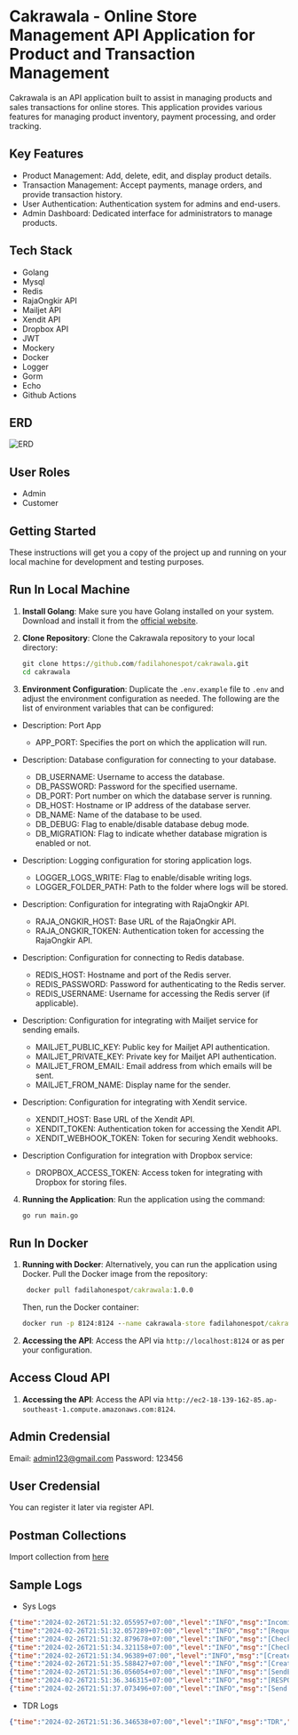 # Cakrawala - Online Store Management API Application for Product and Transaction Management

Cakrawala is an API application built to assist in managing products and sales transactions for online stores. This application provides various features for managing product inventory, payment processing, and order tracking.

## Key Features

- Product Management: Add, delete, edit, and display product details.
- Transaction Management: Accept payments, manage orders, and provide transaction history.
- User Authentication: Authentication system for admins and end-users.
- Admin Dashboard: Dedicated interface for administrators to manage products.

## Tech Stack

- Golang
- Mysql
- Redis
- RajaOngkir API
- Mailjet API
- Xendit API
- Dropbox API
- JWT
- Mockery
- Docker
- Logger
- Gorm
- Echo
- Github Actions

## ERD

![ERD](https://github.com/fadilahonespot/cakrawala/resources/cakrawala-diagram.png)

## User Roles

- Admin
- Customer

## Getting Started

These instructions will get you a copy of the project up and running on your local machine for development and testing purposes.

## Run In Local Machine

1. **Install Golang**: Make sure you have Golang installed on your system. Download and install it from the [official website](https://golang.org/dl/).

2. **Clone Repository**: Clone the Cakrawala repository to your local directory:
    ```cmd
    git clone https://github.com/fadilahonespot/cakrawala.git
    cd cakrawala
    ```
3. **Environment Configuration**: Duplicate the `.env.example` file to `.env` and adjust the environment configuration as needed. The following are the list of environment variables that can be configured: 

- Description: Port App 
  - APP_PORT: Specifies the port on which the application will run.

- Description: Database configuration for connecting to your database.
  - DB_USERNAME: Username to access the database.
  - DB_PASSWORD: Password for the specified username.
  - DB_PORT: Port number on which the database server is running.
  - DB_HOST: Hostname or IP address of the database server.
  - DB_NAME: Name of the database to be used.
  - DB_DEBUG: Flag to enable/disable database debug mode.
  - DB_MIGRATION: Flag to indicate whether database migration is enabled or not.

- Description: Logging configuration for storing application logs.
  - LOGGER_LOGS_WRITE: Flag to enable/disable writing logs.
  - LOGGER_FOLDER_PATH: Path to the folder where logs will be stored.

- Description: Configuration for integrating with RajaOngkir API.
  - RAJA_ONGKIR_HOST: Base URL of the RajaOngkir API.
  - RAJA_ONGKIR_TOKEN: Authentication token for accessing the RajaOngkir API.

- Description: Configuration for connecting to Redis database.
  - REDIS_HOST: Hostname and port of the Redis server.
  - REDIS_PASSWORD: Password for authenticating to the Redis server.
  - REDIS_USERNAME: Username for accessing the Redis server (if applicable).

- Description: Configuration for integrating with Mailjet service for sending emails.
  - MAILJET_PUBLIC_KEY: Public key for Mailjet API authentication.
  - MAILJET_PRIVATE_KEY: Private key for Mailjet API authentication.
  - MAILJET_FROM_EMAIL: Email address from which emails will be sent.
  - MAILJET_FROM_NAME: Display name for the sender.

- Description: Configuration for integrating with Xendit service.
  - XENDIT_HOST: Base URL of the Xendit API.
  - XENDIT_TOKEN: Authentication token for accessing the Xendit API.
  - XENDIT_WEBHOOK_TOKEN: Token for securing Xendit webhooks.

- Description Configuration for integration with Dropbox service: 
  - DROPBOX_ACCESS_TOKEN: Access token for integrating with Dropbox for storing files.


4. **Running the Application**: Run the application using the command:
    ```cmd
    go run main.go
    ```

## Run In Docker

1. **Running with Docker**: Alternatively, you can run the application using Docker. Pull the Docker image from the repository: 
    ```cmd
     docker pull fadilahonespot/cakrawala:1.0.0
    ```
    Then, run the Docker container:
    ```cmd
    docker run -p 8124:8124 --name cakrawala-store fadilahonespot/cakrawala:1.0.0
    ```
2. **Accessing the API**: Access the API via `http://localhost:8124` or as per your configuration. 

## Access Cloud API

1. **Accessing the API**: Access the API via `http://ec2-18-139-162-85.ap-southeast-1.compute.amazonaws.com:8124`.  

## Admin Credensial
Email: admin123@gmail.com
Password: 123456

## User Credensial
You can register it later via register API.

## Postman Collections
Import collection from [here](https://api.postman.com/collections/10350858-ed569efd-4c9d-43d9-8369-7d0b39e4d8cd?access_key=PMAT-01HQM4RH4MSM3FHN2YE3TTGSK6)


## Sample Logs
- Sys Logs
```json
{"time":"2024-02-26T21:51:32.055957+07:00","level":"INFO","msg":"Incoming Request","SYS":{"app_name":"cakrawala-app","app_version":"1.0.0","app_port":8124,"app_thread_id":"5b54f09c-cb45-4d89-84f1-85ef359fd257","header":{"Accept":["*/*"],"Accept-Encoding":["gzip, deflate, br"],"Authorization":["Bearer eyJhbGciOiJIUzI1NiIsInR5cCI6IkpXVCJ9.eyJleHAiOjE3MDkwMDk1NjAsInJvbGUiOiJhZG1pbiIsInVzZXJJZCI6MX0.B08f3FlGkUtFsOIkq6BDtMVHa_MWX1Ifr78fjeJCPV4"],"Connection":["keep-alive"],"Content-Length":["84"],"Content-Type":["application/json"],"Postman-Token":["ce076f36-891d-4a2c-9b99-ffc2331535c6"],"User-Agent":["PostmanRuntime/7.36.3"]},"app_method":"POST","app_uri":"/transaction/checkout"}}
{"time":"2024-02-26T21:51:32.057289+07:00","level":"INFO","msg":"[Request]","SYS":{"app_name":"cakrawala-app","app_version":"1.0.0","app_port":8124,"app_thread_id":"5b54f09c-cb45-4d89-84f1-85ef359fd257","header":{"Accept":["*/*"],"Accept-Encoding":["gzip, deflate, br"],"Authorization":["Bearer eyJhbGciOiJIUzI1NiIsInR5cCI6IkpXVCJ9.eyJleHAiOjE3MDkwMDk1NjAsInJvbGUiOiJhZG1pbiIsInVzZXJJZCI6MX0.B08f3FlGkUtFsOIkq6BDtMVHa_MWX1Ifr78fjeJCPV4"],"Connection":["keep-alive"],"Content-Length":["84"],"Content-Type":["application/json"],"Postman-Token":["ce076f36-891d-4a2c-9b99-ffc2331535c6"],"User-Agent":["PostmanRuntime/7.36.3"]},"app_method":"POST","app_uri":"/transaction/checkout"},"atribute":{"message_0":{"bankCode":"MANDIRI","courierCode":"jne","courierService":"OKE"}}}
{"time":"2024-02-26T21:51:32.879678+07:00","level":"INFO","msg":"[CheckCost Request]","SYS":{"app_name":"cakrawala-app","app_version":"1.0.0","app_port":8124,"app_thread_id":"5b54f09c-cb45-4d89-84f1-85ef359fd257","header":{"Accept":["*/*"],"Accept-Encoding":["gzip, deflate, br"],"Authorization":["Bearer eyJhbGciOiJIUzI1NiIsInR5cCI6IkpXVCJ9.eyJleHAiOjE3MDkwMDk1NjAsInJvbGUiOiJhZG1pbiIsInVzZXJJZCI6MX0.B08f3FlGkUtFsOIkq6BDtMVHa_MWX1Ifr78fjeJCPV4"],"Connection":["keep-alive"],"Content-Length":["84"],"Content-Type":["application/json"],"Postman-Token":["ce076f36-891d-4a2c-9b99-ffc2331535c6"],"User-Agent":["PostmanRuntime/7.36.3"]},"app_method":"POST","app_uri":"/transaction/checkout"},"atribute":{"message_0":"https://api.rajaongkir.com/starter/cost","message_1":{"origin":151,"destination":106,"weight":600,"courier":"jne"}}}
{"time":"2024-02-26T21:51:34.321158+07:00","level":"INFO","msg":"[CheckCost Response]","SYS":{"app_name":"cakrawala-app","app_version":"1.0.0","app_port":8124,"app_thread_id":"5b54f09c-cb45-4d89-84f1-85ef359fd257","header":{"Accept":["*/*"],"Accept-Encoding":["gzip, deflate, br"],"Authorization":["Bearer eyJhbGciOiJIUzI1NiIsInR5cCI6IkpXVCJ9.eyJleHAiOjE3MDkwMDk1NjAsInJvbGUiOiJhZG1pbiIsInVzZXJJZCI6MX0.B08f3FlGkUtFsOIkq6BDtMVHa_MWX1Ifr78fjeJCPV4"],"Connection":["keep-alive"],"Content-Length":["84"],"Content-Type":["application/json"],"Postman-Token":["ce076f36-891d-4a2c-9b99-ffc2331535c6"],"User-Agent":["PostmanRuntime/7.36.3"]},"app_method":"POST","app_uri":"/transaction/checkout"},"atribute":{"message_0":"https://api.rajaongkir.com/starter/cost","message_1":{"rajaongkir":{"status":{"code":200,"description":"OK"},"origin_details":{"city_id":"151","province_id":"6","province":"DKI Jakarta","type":"Kota","city_name":"Jakarta Barat","postal_code":"11220"},"destination_details":{"city_id":"106","province_id":"3","province":"Banten","type":"Kota","city_name":"Cilegon","postal_code":"42417"},"results":[{"code":"jne","name":"Jalur Nugraha Ekakurir (JNE)","costs":[{"service":"OKE","description":"Ongkos Kirim Ekonomis","cost":[{"value":11000,"etd":"2-3","note":""}]},{"service":"REG","description":"Layanan Reguler","cost":[{"value":12000,"etd":"1-2","note":""}]},{"service":"YES","description":"Yakin Esok Sampai","cost":[{"value":24000,"etd":"1-1","note":""}]}]}]}}}}
{"time":"2024-02-26T21:51:34.96389+07:00","level":"INFO","msg":"[CreateVirtualAccount Request]","SYS":{"app_name":"cakrawala-app","app_version":"1.0.0","app_port":8124,"app_thread_id":"5b54f09c-cb45-4d89-84f1-85ef359fd257","header":{"Accept":["*/*"],"Accept-Encoding":["gzip, deflate, br"],"Authorization":["Bearer eyJhbGciOiJIUzI1NiIsInR5cCI6IkpXVCJ9.eyJleHAiOjE3MDkwMDk1NjAsInJvbGUiOiJhZG1pbiIsInVzZXJJZCI6MX0.B08f3FlGkUtFsOIkq6BDtMVHa_MWX1Ifr78fjeJCPV4"],"Connection":["keep-alive"],"Content-Length":["84"],"Content-Type":["application/json"],"Postman-Token":["ce076f36-891d-4a2c-9b99-ffc2331535c6"],"User-Agent":["PostmanRuntime/7.36.3"]},"app_method":"POST","app_uri":"/transaction/checkout"},"atribute":{"message_0":"https://api.xendit.co/callback_virtual_accounts","message_1":{"external_id":"FS-732191931120089","bank_code":"MANDIRI","name":"Ahmad Fadilah","is_single_use":true,"is_closed":true,"expected_amount":23000,"expiration_date":"2024-02-27T21:51:34.963872+07:00"}}}
{"time":"2024-02-26T21:51:35.588427+07:00","level":"INFO","msg":"[CreateVirtualAccount Response]","SYS":{"app_name":"cakrawala-app","app_version":"1.0.0","app_port":8124,"app_thread_id":"5b54f09c-cb45-4d89-84f1-85ef359fd257","header":{"Accept":["*/*"],"Accept-Encoding":["gzip, deflate, br"],"Authorization":["Bearer eyJhbGciOiJIUzI1NiIsInR5cCI6IkpXVCJ9.eyJleHAiOjE3MDkwMDk1NjAsInJvbGUiOiJhZG1pbiIsInVzZXJJZCI6MX0.B08f3FlGkUtFsOIkq6BDtMVHa_MWX1Ifr78fjeJCPV4"],"Connection":["keep-alive"],"Content-Length":["84"],"Content-Type":["application/json"],"Postman-Token":["ce076f36-891d-4a2c-9b99-ffc2331535c6"],"User-Agent":["PostmanRuntime/7.36.3"]},"app_method":"POST","app_uri":"/transaction/checkout"},"atribute":{"message_0":"https://api.xendit.co/callback_virtual_accounts","message_1":{"id":"b3f5d806-7dd9-4f5a-9dc1-f54751872504","owner_id":"646eb805237d4a2509633dee","external_id":"FS-732191931120089","account_number":"889089999488257","bank_code":"MANDIRI","merchant_code":"88908","name":"FA Spot","is_closed":true,"expected_amount":23000,"expiration_date":"2024-02-27T14:51:34.963Z","is_single_use":true,"status":"PENDING","currency":"IDR","country":"ID"}}}
{"time":"2024-02-26T21:51:36.056054+07:00","level":"INFO","msg":"[SendEmail Request]","SYS":{"app_name":"cakrawala-app","app_version":"1.0.0","app_port":8124,"app_thread_id":"5b54f09c-cb45-4d89-84f1-85ef359fd257","header":{"Accept":["*/*"],"Accept-Encoding":["gzip, deflate, br"],"Authorization":["Bearer eyJhbGciOiJIUzI1NiIsInR5cCI6IkpXVCJ9.eyJleHAiOjE3MDkwMDk1NjAsInJvbGUiOiJhZG1pbiIsInVzZXJJZCI6MX0.B08f3FlGkUtFsOIkq6BDtMVHa_MWX1Ifr78fjeJCPV4"],"Connection":["keep-alive"],"Content-Length":["84"],"Content-Type":["application/json"],"Postman-Token":["ce076f36-891d-4a2c-9b99-ffc2331535c6"],"User-Agent":["PostmanRuntime/7.36.3"]},"app_method":"POST","app_uri":"/transaction/checkout"},"atribute":{"message_0":{"Messages":[{"From":{"Email":"ahmad.fadilah7@gmail.com","Name":"Admin Cakrawala"},"To":[{"Email":"ahmad.fadilah7@gmail.com"}],"Subject":"Notifikasi Pembayaran","HTMLPart":"<!DOCTYPE html>\n<html>\n<head>\n    <title>Notifikasi Rincian Pembayaran</title>\n</head>\n<body>\n    <div>\n        <h2>Notifikasi Rincian Pembayaran</h2>\n        <p><strong>Kepada Pelanggan Terhormat,</strong></p>\n        <p>Terima kasih telah memilih layanan kami. Berikut adalah rincian pembayaran untuk transaksi Anda:</p>\n\n        <h3>Informasi Transaksi:</h3>\n        <ul>\n            <li>Nomor Pesanan: FS-732191931120089</li>\n            <li>Tanggal Transaksi: 26 February 2024 21:51</li>\n            <li>Ongkos Kirim: 11000</li>\n            <li>Total Harga Produk: 12000</li>\n            <li>Total Pembayaran: 23000</li>\n        </ul>\n\n        <h3>Rincian Pembayaran:</h3>\n        <ul>\n            <li>Metode Pembayaran: Virtual Account</li>\n            <li>Nama Bank: MANDIRI</li>\n            <li>Nomor Virtual Account: 889089999488257</li>\n            <li>Waktu Kadaluarsa: 27 February 2024 21:51</li>\n        </ul>\n\n        <!-- <h3>Rincian Barang atau Layanan:</h3>\n        <ul>\n            <li>[Nama Barang/Layanan 1] - Jumlah: [Jumlah] - Harga: [Harga]</li>\n            <li>[Nama Barang/Layanan 2] - Jumlah: [Jumlah] - Harga: [Harga]</li>\n        </ul> -->\n\n        <h3>Total Pembayaran: 23000</h3>\n        <p>Silakan selesaikan pembayaran Anda sesuai dengan rincian di atas. Jika Anda memiliki pertanyaan atau masalah terkait dengan pembayaran ini, jangan ragu untuk menghubungi layanan pelanggan kami di 6289xxxxxx atau customer@cakrawala.com.</p>\n        <p>Terima kasih atas bisnis Anda. Kami menghargai kepercayaan Anda kepada kami dan berharap Anda menikmati pengalaman berbelanja atau menggunakan layanan kami.</p>\n        <p><em>Salam,</em><br>Cakrawala Store<br>26 February 2024</p>\n    </div>\n</body>\n</html>\n"}]}}}
{"time":"2024-02-26T21:51:36.346315+07:00","level":"INFO","msg":"[RESPONSE]","SYS":{"app_name":"cakrawala-app","app_version":"1.0.0","app_port":8124,"app_thread_id":"5b54f09c-cb45-4d89-84f1-85ef359fd257","header":{"Accept":["*/*"],"Accept-Encoding":["gzip, deflate, br"],"Authorization":["Bearer eyJhbGciOiJIUzI1NiIsInR5cCI6IkpXVCJ9.eyJleHAiOjE3MDkwMDk1NjAsInJvbGUiOiJhZG1pbiIsInVzZXJJZCI6MX0.B08f3FlGkUtFsOIkq6BDtMVHa_MWX1Ifr78fjeJCPV4"],"Connection":["keep-alive"],"Content-Length":["84"],"Content-Type":["application/json"],"Postman-Token":["ce076f36-891d-4a2c-9b99-ffc2331535c6"],"User-Agent":["PostmanRuntime/7.36.3"]},"app_method":"POST","app_uri":"/transaction/checkout"},"resp":{"code":200,"data":{"adminFree":0,"bankCode":"MANDIRI","expiredDate":"2024-02-27T14:51:34.963Z","productPrice":12000,"shippingCost":11000,"totalAmount":23000,"transactionId":"d151f5ce-7fc3-4226-a48d-6a775d65f516","virtualAccount":"889089999488257","virtualAccountName":"FA Spot","xPayment":"FS-732191931120089"},"message":"Success"}}
{"time":"2024-02-26T21:51:37.073496+07:00","level":"INFO","msg":"[Send Email Response]","SYS":{"app_name":"cakrawala-app","app_version":"1.0.0","app_port":8124,"app_thread_id":"5b54f09c-cb45-4d89-84f1-85ef359fd257","header":{"Accept":["*/*"],"Accept-Encoding":["gzip, deflate, br"],"Authorization":["Bearer eyJhbGciOiJIUzI1NiIsInR5cCI6IkpXVCJ9.eyJleHAiOjE3MDkwMDk1NjAsInJvbGUiOiJhZG1pbiIsInVzZXJJZCI6MX0.B08f3FlGkUtFsOIkq6BDtMVHa_MWX1Ifr78fjeJCPV4"],"Connection":["keep-alive"],"Content-Length":["84"],"Content-Type":["application/json"],"Postman-Token":["ce076f36-891d-4a2c-9b99-ffc2331535c6"],"User-Agent":["PostmanRuntime/7.36.3"]},"app_method":"POST","app_uri":"/transaction/checkout"},"atribute":{"message_0":{"Messages":[{"Status":"success","To":[{"Email":"ahmad.fadilah7@gmail.com","MessageUUID":"abe58cd3-72cf-4780-aac0-7bcf2548f3ee","MessageID":1152921527110640336,"MessageHref":"https://api.mailjet.com/v3/REST/message/1152921527110640336"}],"Cc":[],"Bcc":[]}]}}}

```

- TDR Logs
```json
{"time":"2024-02-26T21:51:36.346538+07:00","level":"INFO","msg":"TDR","TDR":{"request_id":"5b54f09c-cb45-4d89-84f1-85ef359fd257","path":"/transaction/checkout","method":"POST","port":8124,"rt":4290,"rc":"200","header":{"Accept":"*/*","Accept-Encoding":"gzip, deflate, br","Authorization":"Bearer eyJhbGciOiJIUzI1NiIsInR5cCI6IkpXVCJ9.eyJleHAiOjE3MDkwMDk1NjAsInJvbGUiOiJhZG1pbiIsInVzZXJJZCI6MX0.B08f3FlGkUtFsOIkq6BDtMVHa_MWX1Ifr78fjeJCPV4","Connection":"keep-alive","Content-Length":"84","Content-Type":"application/json","Postman-Token":"ce076f36-891d-4a2c-9b99-ffc2331535c6","User-Agent":"PostmanRuntime/7.36.3"},"req":{"bankCode":"MANDIRI","courierCode":"jne","courierService":"OKE"},"resp":{"code":200,"data":{"adminFree":0,"bankCode":"MANDIRI","expiredDate":"2024-02-27T14:51:34.963Z","productPrice":12000,"shippingCost":11000,"totalAmount":23000,"transactionId":"d151f5ce-7fc3-4226-a48d-6a775d65f516","virtualAccount":"889089999488257","virtualAccountName":"FA Spot","xPayment":"FS-732191931120089"},"message":"Success"},"error":""}}
```
